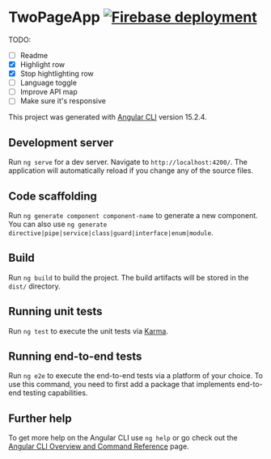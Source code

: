 # TwoPageApp <a href="https://github.com/Gummiees/two-page-app/actions/workflows/firebase-hosting-merge.yml"><img src="https://github.com/Gummiees/two-page-app/actions/workflows/firebase-hosting-merge.yml/badge.svg" alt="Firebase deployment" style="max-width: 100%;"></a>

TODO:

- [ ] Readme
- [x] Highlight row
- [x] Stop hightlighting row
- [ ] Language toggle
- [ ] Improve API map
- [ ] Make sure it's responsive

This project was generated with [Angular CLI](https://github.com/angular/angular-cli) version 15.2.4.

## Development server

Run `ng serve` for a dev server. Navigate to `http://localhost:4200/`. The application will automatically reload if you change any of the source files.

## Code scaffolding

Run `ng generate component component-name` to generate a new component. You can also use `ng generate directive|pipe|service|class|guard|interface|enum|module`.

## Build

Run `ng build` to build the project. The build artifacts will be stored in the `dist/` directory.

## Running unit tests

Run `ng test` to execute the unit tests via [Karma](https://karma-runner.github.io).

## Running end-to-end tests

Run `ng e2e` to execute the end-to-end tests via a platform of your choice. To use this command, you need to first add a package that implements end-to-end testing capabilities.

## Further help

To get more help on the Angular CLI use `ng help` or go check out the [Angular CLI Overview and Command Reference](https://angular.io/cli) page.
